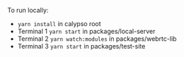 To run locally:

- `yarn install` in calypso root
- Terminal 1 `yarn start` in packages/local-server
- Terminal 2 `yarn watch:modules` in packages/webrtc-lib
- Terminal 3 `yarn start` in packages/test-site
